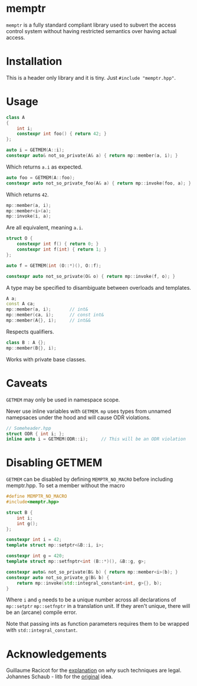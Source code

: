 # memptr

`memptr` is a fully standard compliant library used to subvert the access control system without having restricted semantics over having actual access.

# Installation

This is a header only library and it is tiny. Just `#include "memptr.hpp"`.

# Usage

````c++
class A
{
    int i;
    constexpr int foo() { return 42; }
};

auto i = GETMEM(A::i);
constexpr auto& not_so_private(A& a) { return mp::member(a, i); }
````

Which returns `a.i` as expected.

````c++
auto foo = GETMEM(A::foo);
constexpr auto not_so_private_foo(A& a) { return mp::invoke(foo, a); }
````

Which returns `42`.

````c++
mp::member(a, i);
mp::member<i>(a);
mp::invoke(i, a);
````

Are all equivalent, meaning `a.i`.

````c++
struct O {
    constexpr int f() { return 0; }
    constexpr int f(int) { return 1; }
};

auto f = GETMEM(int (O::*)(), O::f);

constexpr auto not_so_private(O& o) { return mp::invoke(f, o); }
````

A type may be specified to disambiguate between overloads and templates.


````c++
A a;
const A ca;
mp::member(a, i);       // int&
mp::member(ca, i);      // const int&
mp::member(A{}, i);     // int&&
````

Respects qualifiers.

````c++
class B : A {};
mp::member(B{}, i);
````

Works with private base classes.

# Caveats

`GETMEM` may only be used in namespace scope.

Never use inline variables with `GETMEM`. `mp` uses types from unnamed namepsaces
under the hood and will cause ODR violations.

````c++
// Someheader.hpp
struct ODR { int i; };
inline auto i = GETMEM(ODR::i);     // This will be an ODR violation
````

# Disabling GETMEM

`GETMEM` can be disabled by defining `MEMPTR_NO_MACRO` before including memptr.hpp.
To set a member without the macro

````c++
#define MEMPTR_NO_MACRO
#include<memptr.hpp>

struct B {
    int i;
    int g();
};

constexpr int i = 42;
template struct mp::setptr<&B::i, i>;

constexpr int g = 420;
template struct mp::setfnptr<int (B::*)(), &B::g, g>;

constexpr auto& not_so_private(B& b) { return mp::member<i>(b); }
constexpr auto not_so_private_g(B& b) {
    return mp::invoke(std::integral_constant<int, g>{}, b);
}
````

Where `i` and `g` needs to be a unique number across all declarations of `mp::setptr`
`mp::setfnptr` in a translation unit. If they aren't unique, there will be an
(arcane) compile error.

Note that passing ints as function parameters requires them to be wrapped with
 `std::integral_constant`.

# Acknowledgements
Guillaume Racicot for the [explanation](https://stackoverflow.com/questions/54909496/access-control-in-template-parameters) on _why_ such techniques are legal.  
Johannes Schaub - litb for the [original](http://bloglitb.blogspot.com/2010/07/access-to-private-members-thats-easy.html) idea.
